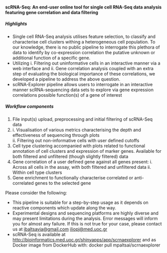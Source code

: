 #### scRNA-Seq: An end-user online tool for single cell RNA-Seq data analysis featuring gene correlation and data filtering

##### Highlights
* Single cell RNA-Seq analysis utilises feature selection, to classify and characterise cell clusters withing a heterogeneous cell population. To our knowledge, there is no public pipeline to interrogate this plethora of data to identify by co-expression correlation the putative unknown or additional function of a specific gene.
* Utilizing i. Filtering out uninformative cells in an interactive manner via a web interface and ii. Gene correlation analysis coupled with an extra step of evaluating the biological importance of these correlations, we developed a pipeline to address the above question.
* scRNA-Explorer pipeline allows users to interrogate in an interactive manner scRNA-sequencing data sets to explore via gene expression correlations possible function(s) of a gene of interest

##### Workflow components
1. File input(s) upload, preprocessing and initial filtering of scRNA-Seq data
2. i. Visualisation of various metrics characterising the depth and effectiveness of sequencing through plots  
   ii. Filtering out non-informative cells with user defined cutoffs
3. Cell type clustering accompanied with plots related to functional annotation of cell clusters and expression of marker genes. Available for both filtered and unfiltered (though slightly filtered) data
4. Gene correlation  of a user defined gene against all genes present:
   i. Across all cells in the assay, with both filtered and unfiltered data
   ii. Within cell type clusters
5. Gene enrichment to functionally characterise correlated or anti-correlated genes to the selected gene

Please consider the following:
* This pipeline is suitable for a step-by-step usage as it depends on reactive components which update along the way.
* Experimental designs and sequencing platforms are highly diverse and may present limitations during the analysis. Error messages will inform you for almost any failure. If this is not true for your case, please contact us at ibaltsavia@gmail.com iliopj@med.uoc.gr
* scRNA-Seq is available at http://bioinformatics.med.uoc.gr/shinyapps/app/scrnaexplorer and as Docker image from DockerHub with:  docker pull mpaltsai/scrnaexplorer
  
